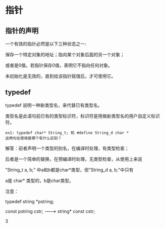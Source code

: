 # 指针

## 指针的声明

一个有效的指针必然是以下三种状态之一:

保存一个特定对象的地址；指向某个对象后面的另一个对象；

或者是0值。若指针保存0值，表明它不指向任何对象。

未初始化是无效的，直到给该指针赋值后，才可使用它。

## typedef

typedef 说明一种新类型名，来代替已有类型名。

类型名是此语句前已有的类型标识符，标识符是用做新类型名的用户自定义标识符。

```
ex1: typedef char* String_t; 和 #define String_d char *
这两句在使用是哪个有什么区别？
```
解答：前者声明一个类型的别名，在编译时处理，有类型检查；

后者是一个简单的替换，在预编译时处理，无类型检查，从使用上来说

"String_t a, b;" 中a和b都是char*类型，但"String_d a, b;"中只有

a是 char* 类型的，b是char类型。

注意：

typedef string *pstring;

const pstring cstr; ---> string* const cstr;

3


